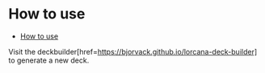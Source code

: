 # How to use

<!--toc:start-->

- [How to use](#how-to-use)
<!--toc:end-->

Visit the deckbuilder[href=https://bjorvack.github.io/lorcana-deck-builder] to generate a new deck.
